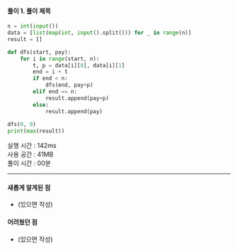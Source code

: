 #### 풀이 1. 풀이 제목

```python
n = int(input())
data = [list(map(int, input().split())) for _ in range(n)]
result = []

def dfs(start, pay):
    for i in range(start, n):
        t, p = data[i][0], data[i][1]
        end = i + t
        if end < n:
            dfs(end, pay+p)
        elif end == n:
            result.append(pay+p)
        else:
            result.append(pay)
            
dfs(0, 0)
print(max(result))
```

실행 시간 : 142ms    
사용 공간 : 41MB  
풀이 시간 : 00분  

--- 

#### 새롭게 알게된 점
  + (있으면 작성)

#### 어려웠던 점
  + (있으면 작성)
  

